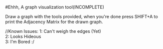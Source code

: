#Ehhh, A graph visualization tool(INCOMPLETE)

Draw a graph with the tools provided, when you're done press SHIFT+A to print the Adjacency Matrix for the drawn graph.

//Known Issues:
1: Can't weigh the edges (Yet)<br />
2: Looks Hideous<br />
3: I'm Bored :/<br />
